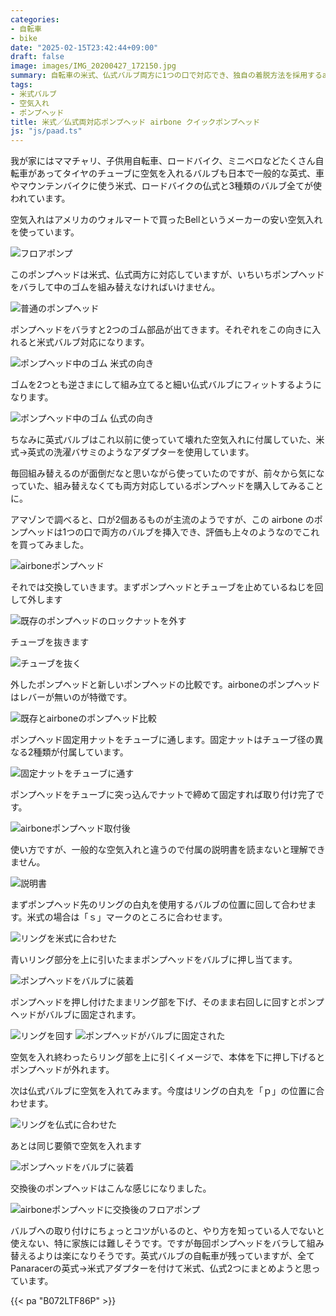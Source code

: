 ```yaml
---
categories:
- 自転車
- bike
date: "2025-02-15T23:42:44+09:00"
draft: false
image: images/IMG_20200427_172150.jpg
summary: 自転車の米式、仏式バルブ両方に1つの口で対応でき、独自の着脱方法を採用するairboneのポンプヘッドを試しました。レバーが無く指が挟まれ痛い問題が解決し大満足です。
tags:
- 米式バルブ
- 空気入れ
- ポンプヘッド
title: 米式／仏式両対応ポンプヘッド airbone クイックポンプヘッド
js: "js/paad.ts"
---
```


我が家にはママチャリ、子供用自転車、ロードバイク、ミニベロなどたくさん自転車があってタイヤのチューブに空気を入れるバルブも日本で一般的な英式、車やマウンテンバイクに使う米式、ロードバイクの仏式と3種類のバルブ全てが使われています。

空気入れはアメリカのウォルマートで買ったBellというメーカーの安い空気入れを使っています。

![フロアポンプ](./images/IMG_20200427_171934.jpg)

このポンプヘッドは米式、仏式両方に対応していますが、いちいちポンプヘッドをバラして中のゴムを組み替えなければいけません。

![普通のポンプヘッド](./images/IMG_20200427_171947.jpg)

ポンプヘッドをバラすと2つのゴム部品が出てきます。それぞれをこの向きに入れると米式バルブ対応になります。

![ポンプヘッド中のゴム 米式の向き](./images/IMG_20200427_172048%257E2.jpg)

ゴムを2つとも逆さまにして組み立てると細い仏式バルブにフィットするようになります。

![ポンプヘッド中のゴム 仏式の向き](./images/IMG_20200427_172101%257E2.jpg)

ちなみに英式バルブはこれ以前に使っていて壊れた空気入れに付属していた、米式→英式の洗濯バサミのようなアダプターを使用しています。

毎回組み替えるのが面倒だなと思いながら使っていたのですが、前々から気になっていた、組み替えなくても両方対応しているポンプヘッドを購入してみることに。

アマゾンで調べると、口が2個あるものが主流のようですが、この airbone
のポンプヘッドは1つの口で両方のバルブを挿入でき、評価も上々のようなのでこれを買ってみました。

![airboneポンプヘッド](./images/IMG_20200427_172150.jpg)

それでは交換していきます。まずポンプヘッドとチューブを止めているねじを回して外します

![既存のポンプヘッドのロックナットを外す](./images/IMG_20200427_172229.jpg)

チューブを抜きます

![チューブを抜く](./images/IMG_20200427_172308.jpg)

外したポンプヘッドと新しいポンプヘッドの比較です。airboneのポンプヘッドはレバーが無いのが特徴です。

![既存とairboneのポンプヘッド比較](./images/IMG_20200427_172450.jpg)

ポンプヘッド固定用ナットをチューブに通します。固定ナットはチューブ径の異なる2種類が付属しています。

![固定ナットをチューブに通す](./images/IMG_20200427_172507.jpg)

ポンプヘッドをチューブに突っ込んでナットで締めて固定すれば取り付け完了です。

![airboneポンプヘッド取付後](./images/IMG_20200427_172553.jpg)

使い方ですが、一般的な空気入れと違うので付属の説明書を読まないと理解できません。

![説明書](./images/IMG_20200427_172618.jpg)

まずポンプヘッド先のリングの白丸を使用するバルブの位置に回して合わせます。米式の場合は「ｓ」マークのところに合わせます。

![リングを米式に合わせた](./images/IMG_20200427_172758.jpg)

青いリング部分を上に引いたままポンプヘッドをバルブに押し当てます。

![ポンプヘッドをバルブに装着](./images/IMG_20200427_172924.jpg)

ポンプヘッドを押し付けたままリング部を下げ、そのまま右回しに回すとポンプヘッドがバルブに固定されます。

![リングを回す](./images/IMG_20200427_172937.jpg)
![ポンプヘッドがバルブに固定された](./images/IMG_20200427_173002.jpg)

空気を入れ終わったらリング部を上に引くイメージで、本体を下に押し下げるとポンプヘッドが外れます。

次は仏式バルブに空気を入れてみます。今度はリングの白丸を「ｐ」の位置に合わせます。

![リングを仏式に合わせた](./images/IMG_20200427_173307.jpg)

あとは同じ要領で空気を入れます

![ポンプヘッドをバルブに装着](./images/IMG_20200427_173441.jpg)

交換後のポンプヘッドはこんな感じになりました。

![airboneポンプヘッドに交換後のフロアポンプ](./images/IMG_20200427_173628.jpg)

バルブへの取り付けにちょっとコツがいるのと、やり方を知っている人でないと使えない、特に家族には難しそうです。ですが毎回ポンプヘッドをバラして組み替えるよりは楽になりそうです。英式バルブの自転車が残っていますが、全てPanaracerの英式→米式アダプターを付けて米式、仏式2つにまとめようと思っています。

{{< pa "B072LTF86P" >}}
